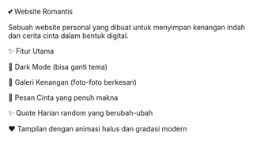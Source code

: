 💕 Website Romantis

Sebuah website personal yang dibuat untuk menyimpan kenangan indah dan cerita cinta dalam bentuk digital.

✨ Fitur Utama

🌙 Dark Mode (bisa ganti tema)

📸 Galeri Kenangan (foto-foto berkesan)

📝 Pesan Cinta yang penuh makna

✨ Quote Harian random yang berubah-ubah

❤️ Tampilan dengan animasi halus dan gradasi modern

